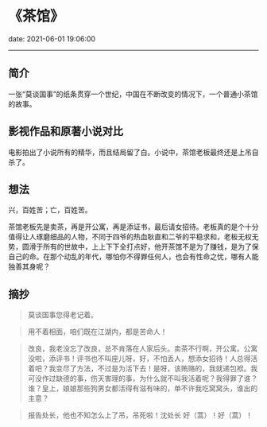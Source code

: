 # 《茶馆》
date: 2021-06-01 19:06:00

---

## 简介

一张“莫谈国事”的纸条贯穿一个世纪，中国在不断改变的情况下，一个普通小茶馆的故事。

## 影视作品和原著小说对比

电影拍出了小说所有的精华，而且结局留了白。小说中，茶馆老板最终还是上吊自杀了。

## 想法

兴，百姓苦；亡，百姓苦。

茶馆老板先是卖茶，再是开公寓，再是添证书，最后请女招待。老板真的是个十分值得让人琢磨细品的人物，不同于四爷的热血耿直和二爷的平稳求和，老板无权无势，圆滑于所有的世故中，上上下下全打点好，他开茶馆不是为了赚钱，是为了保自己的命。在那个动乱的年代，哪怕你不得罪任何人，也会有性命之忧，哪有人能独善其身呢？

## 摘抄

> 莫谈国事您得老记着。

> 用不着相面，咱们既在江湖内，都是苦命人！

> 改良，我老没忘了改良，总不肯落在人家后头。卖茶不行啊，开公寓。公寓没啦，添评书！评书也不叫座儿呀，好，不怕丢人，想添女招待！人总得活着吧？我变尽了方法，不过是为活下去！是呀，该贿赂的，我就递包袱。我可没作过缺德的事，伤天害理的事，为什么就不叫我活着呢？我得罪了谁？谁？皇上，娘娘那些狗男女都活得有滋有味的，单不许我吃窝窝头，谁出的主意？

> 报告处长，他也不知怎么上了吊，吊死啦！沈处长 好（蒿）！好（蒿）！
